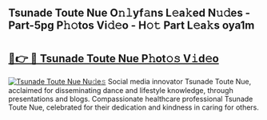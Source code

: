 ## Tsunade Toute Nue O𝚗𝚕yf𝚊ns L𝚎a𝚔ed N𝚞𝚍es - Part-5pg P𝚑𝚘tos Vi𝚍𝚎o - H𝚘𝚝 Part L𝚎a𝚔s oya1m

# <h2><a href="http://kfa1z2.oniu.top/?m=Tsunade+Toute+Nue">🔗👉 🔴 Tsunade Toute Nue P𝚑ot𝚘𝚜 V𝚒d𝚎o</a></h2>

[![Tsunade Toute Nue Nu𝚍e𝚜](https://i.imgur.com/0qMVB7G.gif)](http://kfa1z2.oniu.top/?m=Tsunade+Toute+Nue)
Social media innovator Tsunade Toute Nue, acclaimed for disseminating dance and lifestyle knowledge, through presentations and blogs. Compassionate healthcare professional Tsunade Toute Nue, celebrated for their dedication and kindness in caring for others.  
